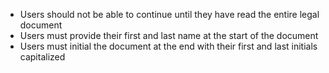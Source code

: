 - Users should not be able to continue until they have read the entire legal document
- Users must provide their first and last name at the start of the document
- Users must initial the document at the end with their first and last initials capitalized
